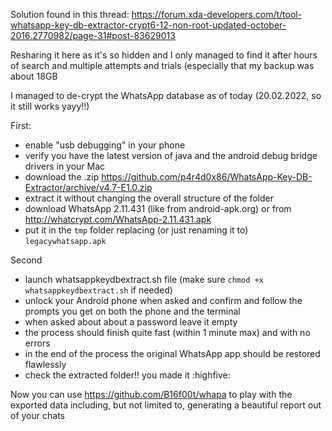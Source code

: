 Solution found in this thread: https://forum.xda-developers.com/t/tool-whatsapp-key-db-extractor-crypt6-12-non-root-updated-october-2016.2770982/page-31#post-83629013

Resharing it here as it's so hidden and I only managed to find it after hours of search and multiple attempts and trials (especially that my backup was about 18GB

I managed to de-crypt the WhatsApp database as of today (20.02.2022, so it still works yayy!!)

First:
- enable "usb debugging" in your phone
- verify you have the latest version of java and the android debug bridge drivers in your Mac
- download the .zip https://github.com/p4r4d0x86/WhatsApp-Key-DB-Extractor/archive/v4.7-E1.0.zip
- extract it without changing the overall structure of the folder
- download WhatsApp 2.11.431 (like from android-apk.org) or from http://whatcrypt.com/WhatsApp-2.11.431.apk
- put it in the `tmp` folder replacing (or just renaming it to) `legacywhatsapp.apk`

Second
- launch whatsappkeydbextract.sh file (make sure `chmod +x whatsappkeydbextract.sh` if needed)
- unlock your Android phone when asked and confirm and follow the prompts you get on both the phone and the terminal
- when asked about about a password leave it empty
- the process should finish quite fast (within 1 minute max) and with no errors
- in the end of the process the original WhatsApp app should be restored flawlessly
- check the extracted folder!! you made it :highfive:

Now you can use https://github.com/B16f00t/whapa to play with the exported data including, but not limited to, generating a beautiful report out of your chats
